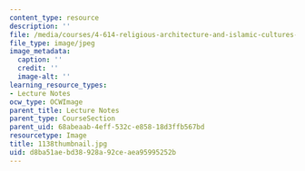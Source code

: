 ```yaml
---
content_type: resource
description: ''
file: /media/courses/4-614-religious-architecture-and-islamic-cultures-fall-2002/d8ba51aebd38928a92ceaea95995252b_1138thumbnail.jpg
file_type: image/jpeg
image_metadata:
  caption: ''
  credit: ''
  image-alt: ''
learning_resource_types:
- Lecture Notes
ocw_type: OCWImage
parent_title: Lecture Notes
parent_type: CourseSection
parent_uid: 68abeaab-4eff-532c-e858-18d3ffb567bd
resourcetype: Image
title: 1138thumbnail.jpg
uid: d8ba51ae-bd38-928a-92ce-aea95995252b
---
```

